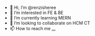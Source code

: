 - 👋 Hi, I’m @renzisheree
- 👀 I’m interested in FE & BE
- 🌱 I’m currently learning MERN
- 💞️ I’m looking to collaborate on HCM CT
- 📫 How to reach me [...](https://www.facebook.com/no1rennz/)

<!---
renzisheree/renzisheree is a ✨ special ✨ repository because its `README.md` (this file) appears on your GitHub profile.
You can click the Preview link to take a look at your changes.
--->
